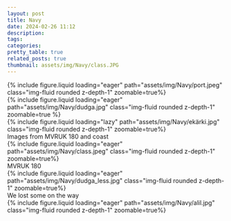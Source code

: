 ```yaml
---
layout: post
title: Navy
date: 2024-02-26 11:12
description:
tags:
categories:
pretty_table: true
related_posts: true
thumbnail: assets/img/Navy/class.JPG
---
```





<div class="row mt-3">
    <div class="col-sm mt-3 mt-md-0">
        {% include figure.liquid loading="eager" path="assets/img/Navy/port.jpeg" class="img-fluid rounded z-depth-1" zoomable=true%}
    </div>
    <div class="col-sm mt-3 mt-md-0">
        {% include figure.liquid loading="eager" path="assets/img/Navy/dudga.jpg" class="img-fluid rounded z-depth-1" zoomable=true %}
    </div>
    <div class="col-sm mt-3 mt-md-0">
        {% include figure.liquid loading="lazy" path="assets/img/Navy/ekärki.jpg" class="img-fluid rounded z-depth-1" zoomable=true%}
    </div>
</div>
<div class="caption">
    Images from MVRUK 180 and coast
</div>


<div class="row mt-3">
    <div class="col-sm mt-3 mt-md-0">
        {% include figure.liquid loading="eager" path="assets/img/Navy/class.jpeg" class="img-fluid rounded z-depth-1" zoomable=true%}
    </div>
</div>
<div class="caption">
    MVRUK 180
</div>

<div class="row mt-3">
    <div class="col-sm mt-3 mt-md-0">
        {% include figure.liquid loading="eager" path="assets/img/Navy/dudga_less.jpg" class="img-fluid rounded z-depth-1" zoomable=true%}
    </div>
</div>
<div class="caption">
    We lost some on the way
</div>

<div class="row mt-3">
    <div class="col-sm mt-3 mt-md-0">
        {% include figure.liquid loading="eager" path="assets/img/Navy/alil.jpg" class="img-fluid rounded z-depth-1" zoomable=true%}
    </div>
</div>
    